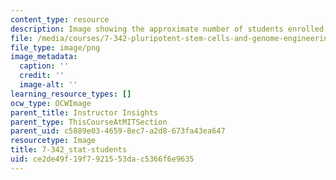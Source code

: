 ```yaml
---
content_type: resource
description: Image showing the approximate number of students enrolled in the class.
file: /media/courses/7-342-pluripotent-stem-cells-and-genome-engineering-for-modeling-human-diseases-spring-2015/ce2de49f19f7921553dac5366f6e9635_7-342_stat-students.png
file_type: image/png
image_metadata:
  caption: ''
  credit: ''
  image-alt: ''
learning_resource_types: []
ocw_type: OCWImage
parent_title: Instructor Insights
parent_type: ThisCourseAtMITSection
parent_uid: c5889e03-4659-8ec7-a2d8-673fa43ea647
resourcetype: Image
title: 7-342_stat-students
uid: ce2de49f-19f7-9215-53da-c5366f6e9635
---
```

